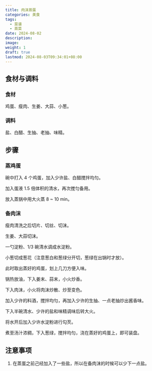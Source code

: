 ```yaml
---
title: 肉沫蒸蛋
categories: 美食
tags:
  - 菜谱
  - 蒸菜
date: 2024-08-02
description: 
image: 
weight: 1
draft: true
lastmod: 2024-08-03T09:34:01+08:00
---
```

## 食材与调料

### 食材

鸡蛋、瘦肉、生姜、大蒜、小葱。

### 调料

盐、白醋、生抽、老抽、味精。

## 步骤

### 蒸鸡蛋

碗中打入 4 个鸡蛋，加入少许盐、白醋搅拌均匀。

加入蛋液 1.5 倍体积的清水，再次搅匀备用。

放入蒸锅中用大火蒸 8 ~ 10 min。

### 备肉沫

瘦肉清洗之后切片、切丝、切沫。

生姜、大蒜切沫。

一勺淀粉、1/3 碗清水调成水淀粉。

小葱切成葱花（注意葱白和葱绿分开切，葱绿在出锅时才放）。

此时取出蒸好的鸡蛋，划上几刀方便入味。

锅热放油，下入姜末、蒜末，小火炒香。

下入肉沫，小火将肉沫炒散、炒至变色。

加入少许的料酒，搅拌均匀，再加入少许的生抽、一点老抽炒出酱香味。

下入半碗清水、少许的盐和味精调味后转大火。

将水开后加入少许水淀粉进行勾芡。

煮至汤汁浓稠，下入葱绿，搅拌均匀，浇在蒸好的鸡蛋上，即可装盘。

## 注意事项

1. 在蒸蛋之前己经加入了一些盐，所以在备肉沫的时候可以少下一点盐。

